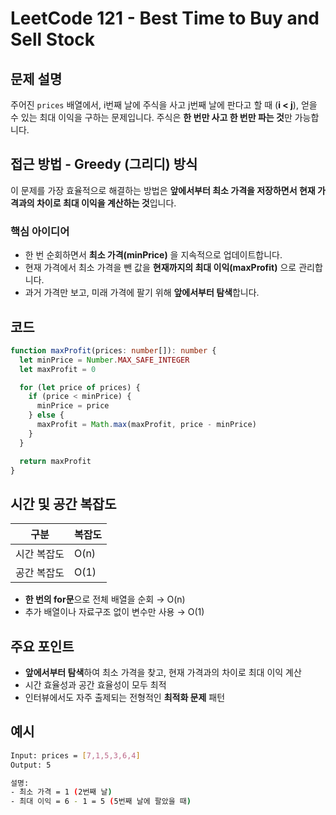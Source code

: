 # LeetCode 121 - Best Time to Buy and Sell Stock

## 문제 설명

주어진 `prices` 배열에서, i번째 날에 주식을 사고 j번째 날에 판다고 할 때 (**i < j**), 얻을 수 있는 최대 이익을 구하는 문제입니다. 주식은 **한 번만 사고 한 번만 파는 것**만 가능합니다.

## 접근 방법 - Greedy (그리디) 방식

이 문제를 가장 효율적으로 해결하는 방법은 **앞에서부터 최소 가격을 저장하면서 현재 가격과의 차이로 최대 이익을 계산하는 것**입니다.

### 핵심 아이디어

- 한 번 순회하면서 **최소 가격(minPrice)** 을 지속적으로 업데이트합니다.
- 현재 가격에서 최소 가격을 뺀 값을 **현재까지의 최대 이익(maxProfit)** 으로 관리합니다.
- 과거 가격만 보고, 미래 가격에 팔기 위해 **앞에서부터 탐색**합니다.

## 코드

```typescript
function maxProfit(prices: number[]): number {
  let minPrice = Number.MAX_SAFE_INTEGER
  let maxProfit = 0

  for (let price of prices) {
    if (price < minPrice) {
      minPrice = price
    } else {
      maxProfit = Math.max(maxProfit, price - minPrice)
    }
  }

  return maxProfit
}
```

## 시간 및 공간 복잡도

| 구분        | 복잡도 |
| ----------- | ------ |
| 시간 복잡도 | O(n)   |
| 공간 복잡도 | O(1)   |

- **한 번의 for문**으로 전체 배열을 순회 → O(n)
- 추가 배열이나 자료구조 없이 변수만 사용 → O(1)

## 주요 포인트

- **앞에서부터 탐색**하여 최소 가격을 찾고, 현재 가격과의 차이로 최대 이익 계산
- 시간 효율성과 공간 효율성이 모두 최적
- 인터뷰에서도 자주 출제되는 전형적인 **최적화 문제** 패턴

## 예시

```bash
Input: prices = [7,1,5,3,6,4]
Output: 5

설명:
- 최소 가격 = 1 (2번째 날)
- 최대 이익 = 6 - 1 = 5 (5번째 날에 팔았을 때)
```
